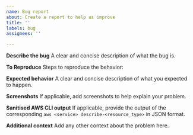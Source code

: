 ```yaml
---
name: Bug report
about: Create a report to help us improve
title: ''
labels: bug
assignees: ''

---
```


**Describe the bug**
A clear and concise description of what the bug is.

**To Reproduce**
Steps to reproduce the behavior:


**Expected behavior**
A clear and concise description of what you expected to happen.

**Screenshots**
If applicable, add screenshots to help explain your problem.

**Sanitised AWS CLI output**
If applicable, provide the output of the corresponding `aws <service> describe-<resource_type>` in JSON format.

**Additional context**
Add any other context about the problem here.
